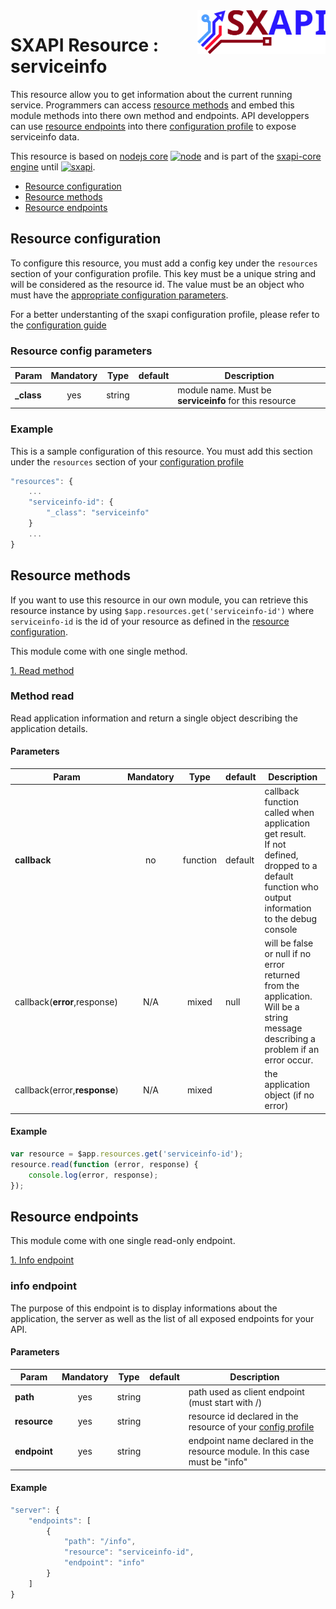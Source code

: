 <img align="right" height="70" src="https://raw.githubusercontent.com/startxfr/sxapi-core/dev/docs/assets/logo.svg?sanitize=true">

# SXAPI Resource : serviceinfo

This resource allow you to get information about the current running service.
Programmers can access [resource methods](#resource-methods) and embed this module
methods into there own method and endpoints.
API developpers can use [resource endpoints](#resource-endpoints) into there
[configuration profile](../guides/2.Configure.md) to expose serviceinfo data.

This resource is based on [nodejs core](https://nodejs.org/en/docs/) 
[![node](https://img.shields.io/badge/node-v3.1.0-blue.svg)](https://nodejs.org/en/docs/) 
and is part of the [sxapi-core engine](https://github.com/startxfr/sxapi-core) 
until [![sxapi](https://img.shields.io/badge/sxapi-v0.0.8-blue.svg)](https://github.com/startxfr/sxapi-core).

- [Resource configuration](#resource-configuration)<br>
- [Resource methods](#resource-methods)<br>
- [Resource endpoints](#resource-endpoints)

## Resource configuration

To configure this resource, you must add a config key under the ```resources```
section of your configuration profile. 
This key must be a unique string and will be considered as the resource id. The value 
must be an object who must have the [appropriate configuration parameters](#resource-config-parameters).

For a better understanting of the sxapi
configuration profile, please refer to the [configuration guide](../guides/2.Configure.md)


### Resource config parameters

| Param           | Mandatory | Type   | default | Description
|-----------------|:---------:|:------:|---------|---------------
| **_class**      | yes       | string |         | module name. Must be **serviceinfo** for this resource

### Example

This is a sample configuration of this resource. You must add this section under 
the ```resources``` section of your [configuration profile](../guides/2.Configure.md)

```javascript
"resources": {
    ...
    "serviceinfo-id": {
        "_class": "serviceinfo"
    }
    ...
}
```

## Resource methods

If you want to use this resource in our own module, you can retrieve this resource 
instance by using `$app.resources.get('serviceinfo-id')` where `serviceinfo-id` is the
id of your resource as defined in the [resource configuration](#resource-configuration). 

This module come with one single method.

[1. Read method](#method-read)


### Method read

Read application information and return a single object describing the application
details.

#### Parameters

| Param                        | Mandatory | Type     | default | Description
|------------------------------|:---------:|:--------:|---------|---------------
| **callback**                 | no        | function | default | callback function called when application get result.<br>If not defined, dropped to a default function who output information to the debug console
| callback(**error**,response) | N/A       | mixed    | null    | will be false or null if no error returned from the application. Will be a string message describing a problem if an error occur.
| callback(error,**response**) | N/A       | mixed    |         | the application object (if no error)


#### Example

```javascript
var resource = $app.resources.get('serviceinfo-id');
resource.read(function (error, response) {
    console.log(error, response);
});
```

## Resource endpoints

This module come with one single read-only endpoint.

[1. Info endpoint](#info-endpoint)

### info endpoint

The purpose of this endpoint is to display informations about the application, 
the server as well as the list of all exposed endpoints for your API.

#### Parameters

| Param           | Mandatory | Type   | default | Description
|-----------------|:---------:|:------:|---------|---------------
| **path**        | yes       | string |         | path used as client endpoint (must start with /)
| **resource**    | yes       | string |         | resource id declared in the resource of your [config profile](#resource-configuration)
| **endpoint**    | yes       | string |         | endpoint name declared in the resource module. In this case must be "info"

#### Example

```javascript
"server": {
    "endpoints": [
        {
            "path": "/info",
            "resource": "serviceinfo-id",
            "endpoint": "info"
        }
    ]
}
```